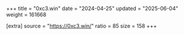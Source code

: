 +++
title = "0xc3.win"
date = "2024-04-25"
updated = "2025-06-04"
weight = 161668

[extra]
source = "https://0xc3.win/"
ratio = 85
size = 158
+++

